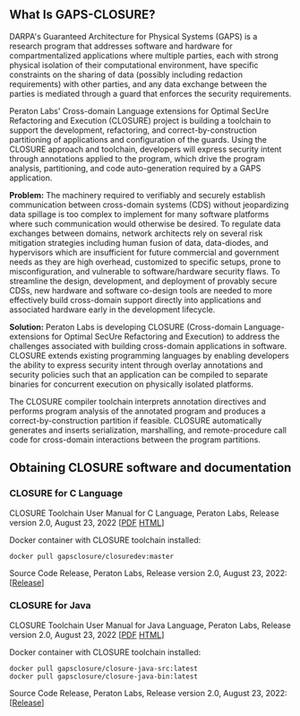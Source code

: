 ## What Is GAPS-CLOSURE?

DARPA's Guaranteed Architecture for Physical Systems (GAPS) is a research program 
that addresses software and hardware for compartmentalized applications where
multiple parties, each with strong physical isolation of their computational
environment, have specific constraints on the sharing of data (possibly including 
redaction requirements) with other parties, and any data exchange between the parties is
mediated through a guard that enforces the security requirements.

Peraton Labs' Cross-domain Language extensions for Optimal SecUre Refactoring
and Execution (CLOSURE) project is building a toolchain to support the
development, refactoring, and correct-by-construction partitioning of
applications and configuration of the guards. Using the CLOSURE approach and
toolchain, developers will express security intent through annotations applied
to the program, which drive the program analysis, partitioning, and code
auto-generation required by a GAPS application.

**Problem:** The machinery required to verifiably and securely establish
communication between cross-domain systems (CDS) without jeopardizing data
spillage is too complex to implement for many software platforms where such
communication would otherwise be desired. To regulate data exchanges between
domains, network architects rely on several risk mitigation strategies
including human fusion of data, data-diodes, and hypervisors which are insufficient
for future commercial and government needs as they are high overhead,
customized to specific setups, prone to misconfiguration, and vulnerable to
software/hardware security flaws. To streamline the design, development, and
deployment of provably secure CDSs, new hardware and software co-design tools
are needed to more effectively build cross-domain support directly into
applications and associated hardware early in the development lifecycle.

**Solution:** Peraton Labs is developing CLOSURE (Cross-domain
Language-extensions for Optimal SecUre Refactoring and Execution) to address
the challenges associated with building cross-domain applications in software.
CLOSURE extends existing programming languages by enabling developers the
ability to express security intent through overlay annotations and security
policies such that an application can be compiled to separate binaries for
concurrent execution on physically isolated platforms.

The CLOSURE compiler toolchain interprets annotation directives and performs
program analysis of the annotated program and produces a correct-by-construction 
partition if feasible. CLOSURE automatically generates and inserts serialization,
marshalling, and remote-procedure call code for cross-domain interactions
between the program partitions.

## Obtaining CLOSURE software and documentation

### CLOSURE for C Language

CLOSURE Toolchain User Manual for C Language, Peraton Labs, Release version 2.0, August 23, 2022 \[[PDF](./cdoc.pdf) [HTML](./cdoc.html)\]

Docker container with CLOSURE toolchain installed:

```
docker pull gapsclosure/closuredev:master
```

Source Code Release, Peraton Labs, Release version 2.0, August 23, 2022: \[[Release](https://github.com/gaps-closure/build/releases/tag/v2.0)\] 

### CLOSURE for Java 

CLOSURE Toolchain User Manual for Java Language, Peraton Labs, Release version 2.0, August 23, 2022 \[[PDF](./jdoc.pdf) [HTML](./jdoc.html)\]

Docker container with CLOSURE toolchain installed:

```
docker pull gapsclosure/closure-java-src:latest
docker pull gapsclosure/closure-java-bin:latest
```

Source Code Release, Peraton Labs, Release version 2.0, August 23, 2022: \[[Release](https://github.com/gaps-closure/build/releases/download/v2.0/gaps-java-eop2-src.tgz)\] 

